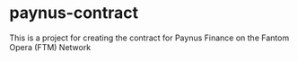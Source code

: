 # paynus-contract
This is a project for creating the contract for Paynus Finance on the Fantom Opera (FTM) Network
